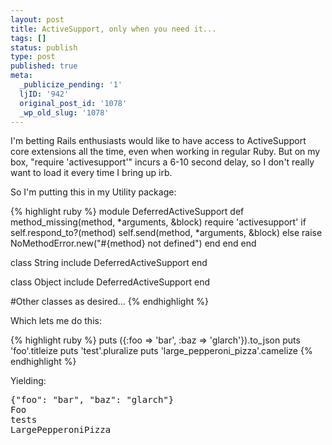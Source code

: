 ```yaml
---
layout: post
title: ActiveSupport, only when you need it...
tags: []
status: publish
type: post
published: true
meta:
  _publicize_pending: '1'
  ljID: '942'
  original_post_id: '1078'
  _wp_old_slug: '1078'
---
```

I'm betting Rails enthusiasts would like to have access to ActiveSupport core extensions all the time, even when working in regular Ruby.  But on my box, "require 'activesupport'" incurs a 6-10 second delay, so I don't really want to load it every time I bring up irb.

So I'm putting this in my Utility package:

{% highlight ruby %}
module DeferredActiveSupport
	def method_missing(method, *arguments, &block)
		require 'activesupport'
		if self.respond_to?(method)
			self.send(method, *arguments, &block)
		else
			raise NoMethodError.new("#{method} not defined")
		end
	end
end

class String
	include DeferredActiveSupport
end

class Object
	include DeferredActiveSupport
end

#Other classes as desired...
{% endhighlight %}

Which lets me do this:

{% highlight ruby %}
puts ({:foo => 'bar', :baz => 'glarch'}).to_json
puts 'foo'.titleize
puts 'test'.pluralize
puts 'large_pepperoni_pizza'.camelize
{% endhighlight %}

Yielding:

<pre>
{"foo": "bar", "baz": "glarch"}
Foo
tests
LargePepperoniPizza
</pre>
